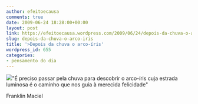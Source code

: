 ```yaml
---
author: efeitoecausa
comments: true
date: 2009-06-24 18:28:00+00:00
layout: post
link: https://efeitoecausa.wordpress.com/2009/06/24/depois-da-chuva-o-arco-iris/
slug: depois-da-chuva-o-arco-iris
title: '>Depois da chuva o arco-íris'
wordpress_id: 655
categories:
- pensamento do dia
---
```


>

[![](http://efeitoecausa.files.wordpress.com/2009/06/arcoiris.jpg?w=300)](http://efeitoecausa.files.wordpress.com/2009/06/arcoiris.jpg)"É preciso passar pela chuva para descobrir o arco-íris cuja estrada luminosa é o caminho que nos guia à merecida felicidade"  
  
Franklin Maciel  

